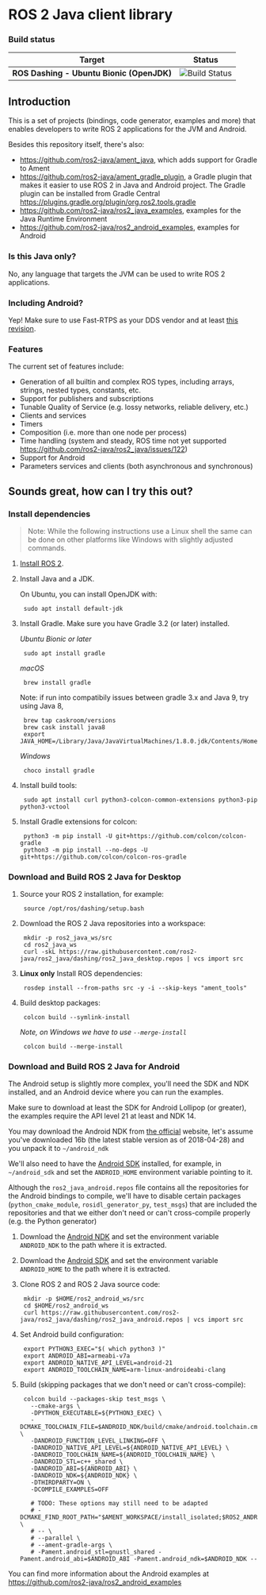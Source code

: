 # ROS 2 Java client library

### Build status

| Target                                    | Status        |
|-------------------------------------------|---------------|
| **ROS Dashing - Ubuntu Bionic (OpenJDK)** | ![Build Status](https://github.com/ros2-java/ros2_java/workflows/CI/badge.svg?branch=dashing) |

## Introduction

This is a set of projects (bindings, code generator, examples and more) that enables developers to write ROS 2
applications for the JVM and Android.

Besides this repository itself, there's also:
- https://github.com/ros2-java/ament_java, which adds support for Gradle to Ament
- https://github.com/ros2-java/ament_gradle_plugin, a Gradle plugin that makes it easier to use ROS 2 in Java and Android project. The Gradle plugin can be installed from Gradle Central https://plugins.gradle.org/plugin/org.ros2.tools.gradle
- https://github.com/ros2-java/ros2_java_examples, examples for the Java Runtime Environment
- https://github.com/ros2-java/ros2_android_examples, examples for Android

### Is this Java only?

No, any language that targets the JVM can be used to write ROS 2 applications.

### Including Android?

Yep! Make sure to use Fast-RTPS as your DDS vendor and at least [this revision](https://github.com/eProsima/Fast-RTPS/commit/5301ef203d45528a083821c3ba582164d782360b).

### Features

The current set of features include:
- Generation of all builtin and complex ROS types, including arrays, strings, nested types, constants, etc.
- Support for publishers and subscriptions
- Tunable Quality of Service (e.g. lossy networks, reliable delivery, etc.)
- Clients and services
- Timers
- Composition (i.e. more than one node per process)
- Time handling (system and steady, ROS time not yet supported https://github.com/ros2-java/ros2_java/issues/122)
- Support for Android
- Parameters services and clients (both asynchronous and synchronous)

## Sounds great, how can I try this out?

### Install dependencies

> Note: While the following instructions use a Linux shell the same can be done on other platforms like Windows with slightly adjusted commands.

1. [Install ROS 2](https://index.ros.org/doc/ros2/Installation).

1. Install Java and a JDK.

    On Ubuntu, you can install OpenJDK with:

        sudo apt install default-jdk

1. Install Gradle.
Make sure you have Gradle 3.2 (or later) installed.

    *Ubuntu Bionic or later*

        sudo apt install gradle

    *macOS*

        brew install gradle

    Note: if run into compatibily issues between gradle 3.x and Java 9, try using Java 8,

        brew tap caskroom/versions
        brew cask install java8
        export JAVA_HOME=/Library/Java/JavaVirtualMachines/1.8.0.jdk/Contents/Home

    *Windows*

        choco install gradle

1. Install build tools:

        sudo apt install curl python3-colcon-common-extensions python3-pip python3-vctool

1. Install Gradle extensions for colcon:

        python3 -m pip install -U git+https://github.com/colcon/colcon-gradle
        python3 -m pip install --no-deps -U git+https://github.com/colcon/colcon-ros-gradle

### Download and Build ROS 2 Java for Desktop

1. Source your ROS 2 installation, for example:

        source /opt/ros/dashing/setup.bash

1. Download the ROS 2 Java repositories into a workspace:

        mkdir -p ros2_java_ws/src
        cd ros2_java_ws
        curl -skL https://raw.githubusercontent.com/ros2-java/ros2_java/dashing/ros2_java_desktop.repos | vcs import src

1. **Linux only** Install ROS dependencies:

        rosdep install --from-paths src -y -i --skip-keys "ament_tools"

1. Build desktop packages:

        colcon build --symlink-install

    *Note, on Windows we have to use `--merge-install`*

        colcon build --merge-install


### Download and Build ROS 2 Java for Android

The Android setup is slightly more complex, you'll need the SDK and NDK installed, and an Android device where you can run the examples.

Make sure to download at least the SDK for Android Lollipop (or greater), the examples require the API level 21 at least and NDK 14.

You may download the Android NDK from [the official](https://developer.android.com/ndk/downloads/index.html) website, let's assume you've downloaded 16b (the latest stable version as of 2018-04-28) and you unpack it to `~/android_ndk`

We'll also need to have the [Android SDK](https://developer.android.com/studio/#downloads) installed, for example, in `~/android_sdk` and set the `ANDROID_HOME` environment variable pointing to it.

Although the `ros2_java_android.repos` file contains all the repositories for the Android bindings to compile, we'll have to disable certain packages (`python_cmake_module`, `rosidl_generator_py`, `test_msgs`) that are included the repositories and that we either don't need or can't cross-compile properly (e.g. the Python generator)

1. Download the [Android NDK](https://developer.android.com/ndk/downloads/index.html) and set the environment variable `ANDROID_NDK` to the path where it is extracted.

1. Download the [Android SDK](https://developer.android.com/studio/#downloads) and set the environment variable `ANDROID_HOME` to the path where it is extracted.

1. Clone ROS 2 and ROS 2 Java source code:

        mkdir -p $HOME/ros2_android_ws/src
        cd $HOME/ros2_android_ws
        curl https://raw.githubusercontent.com/ros2-java/ros2_java/dashing/ros2_java_android.repos | vcs import src

1. Set Android build configuration:

        export PYTHON3_EXEC="$( which python3 )"
        export ANDROID_ABI=armeabi-v7a
        export ANDROID_NATIVE_API_LEVEL=android-21
        export ANDROID_TOOLCHAIN_NAME=arm-linux-androideabi-clang

1. Build (skipping packages that we don't need or can't cross-compile):

        colcon build --packages-skip test_msgs \
          --cmake-args \
          -DPYTHON_EXECUTABLE=${PYTHON3_EXEC} \
          -DCMAKE_TOOLCHAIN_FILE=$ANDROID_NDK/build/cmake/android.toolchain.cmake \
          -DANDROID_FUNCTION_LEVEL_LINKING=OFF \
          -DANDROID_NATIVE_API_LEVEL=${ANDROID_NATIVE_API_LEVEL} \
          -DANDROID_TOOLCHAIN_NAME=${ANDROID_TOOLCHAIN_NAME} \
          -DANDROID_STL=c++_shared \
          -DANDROID_ABI=${ANDROID_ABI} \
          -DANDROID_NDK=${ANDROID_NDK} \
          -DTHIRDPARTY=ON \
          -DCOMPILE_EXAMPLES=OFF

          # TODO: These options may still need to be adapted
          # -DCMAKE_FIND_ROOT_PATH="$AMENT_WORKSPACE/install_isolated;$ROS2_ANDROID_WORKSPACE/install_isolated" \
          # -- \
          # --parallel \
          # --ament-gradle-args \
          # -Pament.android_stl=gnustl_shared -Pament.android_abi=$ANDROID_ABI -Pament.android_ndk=$ANDROID_NDK --


You can find more information about the Android examples at https://github.com/ros2-java/ros2_android_examples
